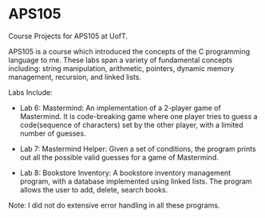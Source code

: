 # APS105
Course Projects for APS105 at UofT. 

APS105 is a course which introduced the concepts of the C programming language to me. 
These labs span a variety of fundamental concepts including: string manipulation, arithmetic, pointers, dynamic memory management, 
recursion, and linked lists.

Labs Include:

* Lab 6: Mastermind:
An implementation of a 2-player game of Mastermind. It is code-breaking game where one player tries to guess a code(sequence of characters) set by the other player, with a limited number of guesses.

* Lab 7: Mastermind Helper:
Given a set of conditions, the program prints out all the possible valid guesses for a game of Mastermind.

* Lab 8: Bookstore Inventory:
A bookstore inventory management program, with a database implemented using linked lists. The program allows the user to add, delete, search books.

Note: I did not do extensive error handling in all these programs. 
